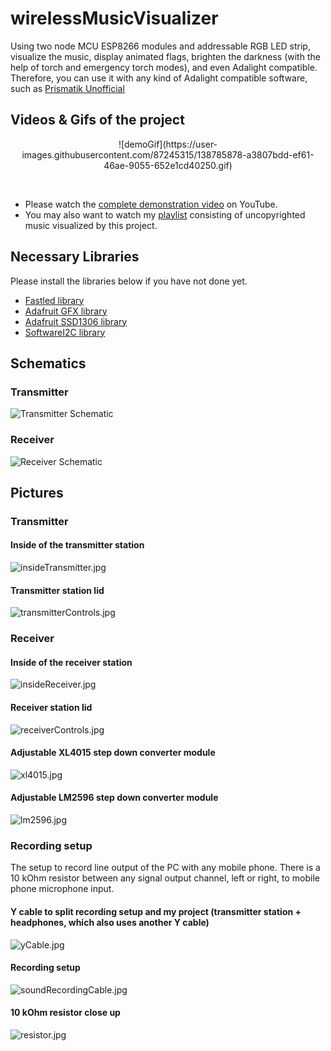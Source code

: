 # wirelessMusicVisualizer
Using two node MCU ESP8266 modules and addressable RGB LED strip, visualize the music, display animated flags, brighten the darkness (with the help of torch and emergency torch modes), and even Adalight compatible. Therefore, you can use it with any kind of Adalight compatible software, such as [Prismatik Unofficial](https://github.com/psieg/Lightpack)


## Videos & Gifs of the project
<div align="center">
<p>![demoGif](https://user-images.githubusercontent.com/87245315/138785878-a3807bdd-ef61-46ae-9055-652e1cd40250.gif)</p>
<br>
</div>

- Please watch the [complete demonstration video](https://www.youtube.com/watch?v=xi880eUqIho) on YouTube.
- You may also want to watch my [playlist](https://www.youtube.com/playlist?list=PLV24y8ZhNEglrx4vv8YyNaVGACWpZlcM2) consisting of uncopyrighted music visualized by this project.

## Necessary Libraries
Please install the libraries below if you have not done yet.
- [Fastled library](https://github.com/FastLED/FastLED)
- [Adafruit GFX library](https://github.com/adafruit/Adafruit-GFX-Library)
- [Adafruit SSD1306 library](https://github.com/adafruit/Adafruit_SSD1306)
- [SoftwareI2C library](https://github.com/Seeed-Studio/Arduino_Software_I2C)

## Schematics
### Transmitter
![Transmitter Schematic](./Transmitter.png)

### Receiver
![Receiver Schematic](./Receiver.png)


## Pictures

### Transmitter
#### Inside of the transmitter station
![insideTransmitter.jpg](./pictures/insideTransmitter.jpg)
#### Transmitter station lid
![transmitterControls.jpg](./pictures/transmitterControls.jpg)

### Receiver
#### Inside of the receiver station
![insideReceiver.jpg](./pictures/insideReceiver.jpg)
#### Receiver station lid
![receiverControls.jpg](./pictures/receiverControls.jpg)
#### Adjustable XL4015 step down converter module
![xl4015.jpg](./pictures/xl4015.jpg)
#### Adjustable LM2596 step down converter module
![lm2596.jpg](./pictures/lm2596.jpg)

### Recording setup
The setup to record line output of the PC with any mobile phone.
There is a 10 kOhm resistor between any signal output channel, left or right, to mobile phone microphone input.

#### Y cable to split recording setup and my project (transmitter station + headphones, which also uses another Y cable)
![yCable.jpg](pictures/yCable.jpg)

#### Recording setup
![soundRecordingCable.jpg](pictures/soundRecordingCable.jpg)

#### 10 kOhm resistor close up
![resistor.jpg](pictures/resistor.jpg)
